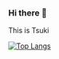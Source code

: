 ### Hi there :wave:

This is Tsuki

[![Top Langs](https://github-readme-stats.vercel.app/api/top-langs/?username=aaitoual&show_icons=true&theme=cobalt)](https://github.com/anuraghazra/github-readme-stats)
